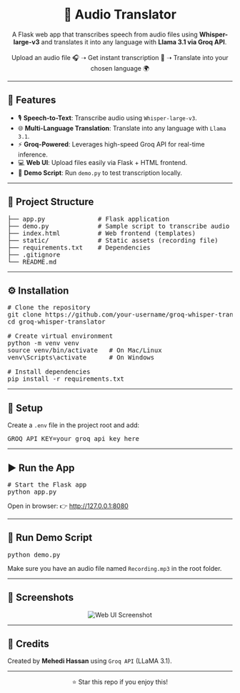 <h1 align="center">🎤 Audio Translator</h1>

<p align="center">
  A Flask web app that transcribes speech from audio files using <b>Whisper-large-v3</b> and translates it into any language with <b>Llama 3.1 via Groq API</b>.
  <br><br>
  Upload an audio file 🎧 ➝ Get instant transcription 📝 ➝ Translate into your chosen language 🌍
</p>

<hr>

<h2>🚀 Features</h2>
<ul>
  <li>🎙️ <b>Speech-to-Text</b>: Transcribe audio using <code>Whisper-large-v3</code>.</li>
  <li>🌐 <b>Multi-Language Translation</b>: Translate into any language with <code>Llama 3.1</code>.</li>
  <li>⚡ <b>Groq-Powered</b>: Leverages high-speed Groq API for real-time inference.</li>
  <li>💻 <b>Web UI</b>: Upload files easily via Flask + HTML frontend.</li>
  <li>🐍 <b>Demo Script</b>: Run <code>demo.py</code> to test transcription locally.</li>
</ul>

<hr>

<h2>📂 Project Structure</h2>

<pre>
├── app.py              # Flask application
├── demo.py             # Sample script to transcribe audio
├── index.html          # Web frontend (templates)
├── static/             # Static assets (recording file)
├── requirements.txt    # Dependencies
├── .gitignore
└── README.md
</pre>

<hr>

<h2>⚙️ Installation</h2>

<pre>
# Clone the repository
git clone https://github.com/your-username/groq-whisper-translator.git
cd groq-whisper-translator

# Create virtual environment
python -m venv venv
source venv/bin/activate   # On Mac/Linux
venv\Scripts\activate      # On Windows

# Install dependencies
pip install -r requirements.txt
</pre>

<hr>

<h2>🔑 Setup</h2>
<p>Create a <code>.env</code> file in the project root and add:</p>

<pre>
GROQ_API_KEY=your_groq_api_key_here
</pre>

<hr>

<h2>▶️ Run the App</h2>

<pre>
# Start the Flask app
python app.py
</pre>

<p>Open in browser: 👉 <a href="http://127.0.0.1:8080" target="_blank">http://127.0.0.1:8080</a></p>

<hr>

<h2>🧪 Run Demo Script</h2>

<pre>
python demo.py
</pre>

<p>Make sure you have an audio file named <code>Recording.mp3</code> in the root folder.</p>

<hr>

<h2>📸 Screenshots</h2>

<p align="center">
  <img src="https://via.placeholder.com/800x400?text=Upload+Audio+UI" alt="Web UI Screenshot">
</p>


<hr>

<h2>🙌 Credits</h2>

<p>
Created by <strong>Mehedi Hassan</strong> using <code>Groq API</code> (LLaMA 3.1).  
</p>

<hr>

<p align="center">⭐ Star this repo if you enjoy this!</p>
